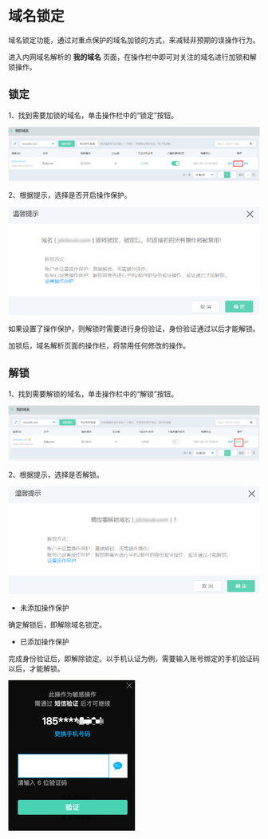 # 域名锁定

域名锁定功能，通过对重点保护的域名加锁的方式，来减轻非预期的误操作行为。

进入内网域名解析的 **我的域名** 页面，在操作栏中即可对关注的域名进行加锁和解锁操作。

## 锁定

1、找到需要加锁的域名，单击操作栏中的“锁定”按钮。

![lock1](../../../../../image/privatezone/lock01.png)

2、根据提示，选择是否开启操作保护。

![lock2](../../../../../image/privatezone/lock02.png)

如果设置了操作保护，则解锁时需要进行身份验证，身份验证通过以后才能解锁。

加锁后，域名解析页面的操作栏，将禁用任何修改的操作。


## 解锁

1、找到需要解锁的域名，单击操作栏中的“解锁”按钮。

![unlock1](../../../../../image/privatezone/unlock01.png)

2、根据提示，选择是否解锁。

![unlock1](../../../../../image/privatezone/unlock03.png)

- 未添加操作保护 

确定解锁后，即解除域名锁定。


- 已添加操作保护

完成身份验证后，即解除锁定。以手机认证为例，需要输入账号绑定的手机验证码以后，才能解锁。

![unlock2](../../../../../image/privatezone/unlock02.png)

